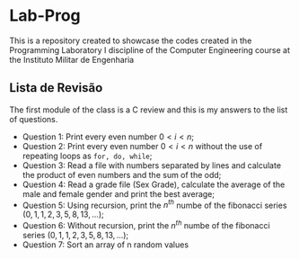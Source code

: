 # Lab-Prog
This is a repository created to showcase the codes created in the Programming Laboratory I discipline of the Computer Engineering course at the Instituto Militar de Engenharia

## Lista de Revisão
The first module of the class is a C review and this is my answers to the list of questions.
- Question 1: Print every even number $0 < i < n$;
- Question 2: Print every even number $0 < i < n$ without the use of repeating loops as `for, do, while`;
- Question 3: Read a file with numbers separated by lines and calculate the product of even numbers and the sum of the odd;
- Question 4: Read a grade file (Sex Grade), calculate the average of the male and female gender and print the best average;
- Question 5: Using recursion, print the $n^{th}$ numbe of the fibonacci series ($0, 1, 1, 2, 3, 5, 8, 13, ...$);
- Question 6: Without recursion, print the $n^{th}$ numbe of the fibonacci series ($0, 1, 1, 2, 3, 5, 8, 13, ...$);
- Question 7: Sort an array of n random values
